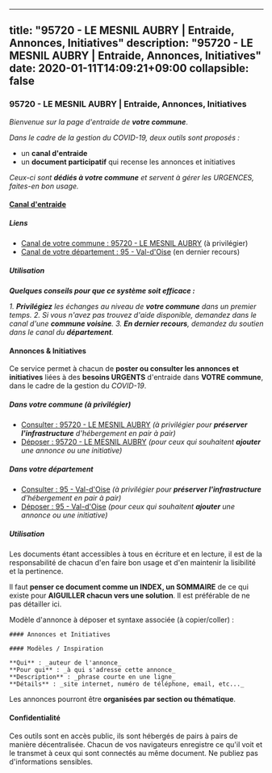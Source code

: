 
---
title: "95720 - LE MESNIL AUBRY | Entraide, Annonces, Initiatives"
description: "95720 - LE MESNIL AUBRY | Entraide, Annonces, Initiatives"
date: 2020-01-11T14:09:21+09:00
collapsible: false
---

### 95720 - LE MESNIL AUBRY | Entraide, Annonces, Initiatives

_Bienvenue sur la page d'entraide de **votre commune**_.

_Dans le cadre de la gestion du COVID-19, deux outils sont proposés :_

- un **canal d'entraide**
- un **document participatif** qui recense les annonces et initiatives

_Ceux-ci sont **dédiés à votre commune** et servent à gérer les URGENCES, faites-en bon usage._

#### [Canal d'entraide](https://entraide.stopcoronavirus.tech/#/channel/95720_le-mesnil-aubry)

##### Liens

- [Canal de votre commune : 95720 	- LE MESNIL AUBRY](https://entraide.stopcoronavirus.tech/#/channel/95720_le-mesnil-aubry) (à privilégier)
- [Canal de votre département : 95 	- Val-d'Oise](https://entraide.stopcoronavirus.tech/#/channel/95_val-doise) (en dernier recours)

##### Utilisation

_**Quelques conseils pour que ce système soit efficace :**_

_1. **Privilégiez** les échanges au niveau de **votre commune** dans un premier temps._
_2. Si vous n'avez pas trouvez d'aide disponible, demandez dans le canal d'une **commune voisine**._
_3. **En dernier recours**, demandez du soutien dans le canal du **département**._

#### Annonces & Initiatives


Ce service permet à chacun de **poster ou consulter les annonces et initiatives** liées à des **besoins
URGENTS** d'entraide dans **VOTRE commune**, dans le cadre de la gestion du _COVID-19_.

##### Dans votre commune (à privilégier)

- [Consulter : 95720 	- LE MESNIL AUBRY](https://docs.stopcoronavirus.tech/r/markdown/95720_le-mesnil-aubry/4XTTM3ZneN4Uo11NHfL5ipRxVSoEBbv523ZbxA4ALesnqbfUp) _(à privilégier pour **préserver l'infrastructure** d'hébergement en pair à pair)_
- [Déposer : 95720 	- LE MESNIL AUBRY](https://docs.stopcoronavirus.tech/w/markdown/95720_le-mesnil-aubry/4XTTM3ZneN4Uo11NHfL5ipRxVSoEBbv523ZbxA4ALesnqbfUp-K3TgUnTfREc4Jww36hBqjgX5EtEN7T3tuYT5dyvEz2nnPwvqmt332xWneFnRwitiwpHLDaftJpPVVBcT4sTzuANeGaSvnnVziJ8qYgKXuyYL99G6snuLcvWxSDNd9frtWvjAYPCQ) _(pour ceux qui souhaitent **ajouter** une annonce ou une initiative)_

##### Dans votre département

- [Consulter : 95 	- Val-d'Oise](https://docs.stopcoronavirus.tech/r/markdown/95_val-doise/4XTTMHcMafNLnorLnk6AychyiDZfi2w1RWMB6rPHcmdneq8DH) _(à privilégier pour **préserver l'infrastructure** d'hébergement en pair à pair)_
- [Déposer : 95 	- Val-d'Oise](https://docs.stopcoronavirus.tech/w/markdown/95_val-doise/4XTTMHcMafNLnorLnk6AychyiDZfi2w1RWMB6rPHcmdneq8DH-K3TgU5qFXtqM3T9Bi3FCArcfTe5qiUbUNMaFRTkC7uvm67LapgbTeFPcUU5DACQ41mXa2KAYAcNpbAYimeg2kCCdprQEUVtC7GbqMzGfKMe6gdaksGH3cpWmNWjumewWQVawoPud) _(pour ceux qui souhaitent **ajouter** une annonce ou une initiative)_


##### Utilisation

Les documents étant accessibles à tous en écriture et en lecture, il est de la
responsabilité de chacun d'en faire bon usage et d'en maintenir la lisibilité
et la pertinence.

Il faut **penser ce document comme un INDEX, un SOMMAIRE** de ce qui existe
pour **AIGUILLER chacun vers une solution**. Il est préférable de ne pas détailler ici.

Modèle d'annonce à déposer et syntaxe associée (à copier/coller) :

    #### Annonces et Initiatives

    #### Modèles / Inspiration

    **Qui** : _auteur de l'annonce_
    **Pour qui** : _à qui s'adresse cette annonce_
    **Description** : _phrase courte en une ligne_
    **Détails** : _site internet, numéro de téléphone, email, etc..._


Les annonces pourront être **organisées par section ou thématique**.

#### Confidentialité

Ces outils sont en accès public, ils sont hébergés de pairs à pairs de manière décentralisée.
Chacun de vos navigateurs enregistre ce qu'il voit et le transmet à ceux qui sont connectés au même document.
Ne publiez pas d'informations sensibles.
